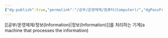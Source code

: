 ```yaml
---
{"dg-publish":true,"permalink":"/공부/운영체제/컴퓨터(Computer)/","dgPassFrontmatter":true}
---
```


[[공부/운영체제/정보(Information)\|정보(Information)]]를 처리하는 기계(a machine that processes the information)